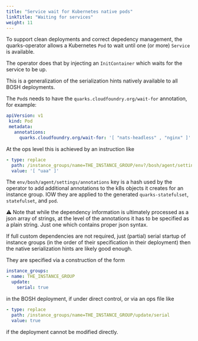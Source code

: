 ```yaml
---
title: "Service wait for Kubernetes native pods"
linkTitle: "Waiting for services"
weight: 11
---
```


To support clean deployments and correct depedency management, the quarks-operator allows a Kubernetes `Pod` to wait until one (or more) `Service` is available.

The operator does that by injecting an `InitContainer` which waits for the service to be up.

This is a generalization of the serialization hints natively available to all BOSH deployments.

The `Pod`s needs to have the `quarks.cloudfoundry.org/wait-for` annotation, for example:

```yaml
apiVersion: v1
 kind: Pod
 metadata:
   annotations:
     quarks.cloudfoundry.org/wait-for: '[ "nats-headless" , "nginx" ]'
```

At the ops level this is achieved by an instruction like

```yaml
- type: replace
  path: /instance_groups/name=THE_INSTANCE_GROUP/env?/bosh/agent/settings/annotations/quarks.cloudfoundry.org~1wait-for
  value: '[ "uaa" ]'
```

The `env/bosh/agent/settings/annotations` key is a hash used by the operator to add additional annotations to the k8s objects it creates for an instance group. IOW they are applied to the generated `quarks-statefulset`, `statefulset`, and `pod`.

:warning: Note that while the dependency information is ultimately processed as a json array of strings, at the level of the annotations it has to be specified as a plain string. Just one which contains proper json syntax.

If full custom dependencies are not required, just (partial) serial startup of instance groups (in the order of their specification in their deployment) then the native serialization hints are likely good enough.

They are specified via a construction of the form

```yaml
instance_groups:
- name: THE_INSTANCE_GROUP
  update:
    serial: true
```

in the BOSH deployment, if under direct control, or via an ops file like

```yaml
- type: replace
  path: /instance_groups/name=THE_INSTANCE_GROUP/update/serial
  value: true
```

if the deployment cannot be modified directly.
